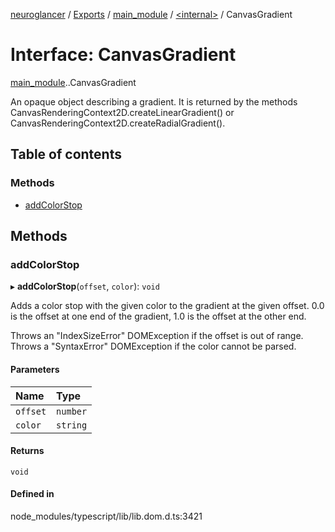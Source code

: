 [neuroglancer](../README.md) / [Exports](../modules.md) / [main\_module](../modules/main_module.md) / [<internal\>](../modules/main_module._internal_.md) / CanvasGradient

# Interface: CanvasGradient

[main_module](../modules/main_module.md).[<internal>](../modules/main_module._internal_.md).CanvasGradient

An opaque object describing a gradient. It is returned by the methods CanvasRenderingContext2D.createLinearGradient() or CanvasRenderingContext2D.createRadialGradient().

## Table of contents

### Methods

- [addColorStop](main_module._internal_.CanvasGradient.md#addcolorstop)

## Methods

### addColorStop

▸ **addColorStop**(`offset`, `color`): `void`

Adds a color stop with the given color to the gradient at the given offset. 0.0 is the offset at one end of the gradient, 1.0 is the offset at the other end.

Throws an "IndexSizeError" DOMException if the offset is out of range. Throws a "SyntaxError" DOMException if the color cannot be parsed.

#### Parameters

| Name | Type |
| :------ | :------ |
| `offset` | `number` |
| `color` | `string` |

#### Returns

`void`

#### Defined in

node_modules/typescript/lib/lib.dom.d.ts:3421

